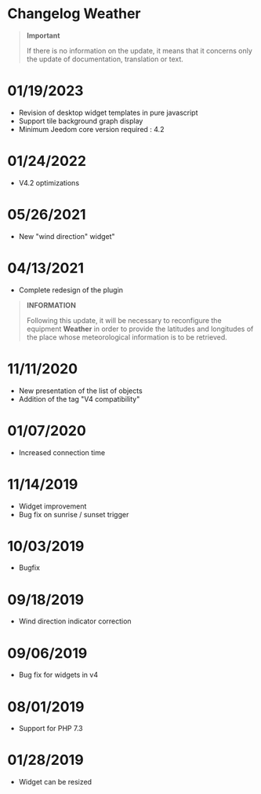 # Changelog Weather

>**Important**
>
>If there is no information on the update, it means that it concerns only the update of documentation, translation or text.

# 01/19/2023

- Revision of desktop widget templates in pure javascript
- Support tile background graph display
- Minimum Jeedom core version required : 4.2

# 01/24/2022

- V4.2 optimizations

# 05/26/2021

- New "wind direction" widget"

# 04/13/2021

- Complete redesign of the plugin

>**INFORMATION**
>
>Following this update, it will be necessary to reconfigure the equipment **Weather** in order to provide the latitudes and longitudes of the place whose meteorological information is to be retrieved.

# 11/11/2020

- New presentation of the list of objects
- Addition of the tag "V4 compatibility"

# 01/07/2020

- Increased connection time

# 11/14/2019

- Widget improvement
- Bug fix on sunrise / sunset trigger

# 10/03/2019

- Bugfix

# 09/18/2019

- Wind direction indicator correction

# 09/06/2019

- Bug fix for widgets in v4

# 08/01/2019

- Support for PHP 7.3

# 01/28/2019

- Widget can be resized
